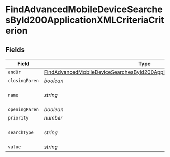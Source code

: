 # FindAdvancedMobileDeviceSearchesById200ApplicationXMLCriteriaCriterion


## Fields

| Field                                                                                                                                                                                 | Type                                                                                                                                                                                  | Required                                                                                                                                                                              | Description                                                                                                                                                                           | Example                                                                                                                                                                               |
| ------------------------------------------------------------------------------------------------------------------------------------------------------------------------------------- | ------------------------------------------------------------------------------------------------------------------------------------------------------------------------------------- | ------------------------------------------------------------------------------------------------------------------------------------------------------------------------------------- | ------------------------------------------------------------------------------------------------------------------------------------------------------------------------------------- | ------------------------------------------------------------------------------------------------------------------------------------------------------------------------------------- |
| `andOr`                                                                                                                                                                               | [FindAdvancedMobileDeviceSearchesById200ApplicationXMLCriteriaCriterionAndOr](../../models/operations/findadvancedmobiledevicesearchesbyid200applicationxmlcriteriacriterionandor.md) | :heavy_minus_sign:                                                                                                                                                                    | N/A                                                                                                                                                                                   |                                                                                                                                                                                       |
| `closingParen`                                                                                                                                                                        | *boolean*                                                                                                                                                                             | :heavy_minus_sign:                                                                                                                                                                    | N/A                                                                                                                                                                                   |                                                                                                                                                                                       |
| `name`                                                                                                                                                                                | *string*                                                                                                                                                                              | :heavy_minus_sign:                                                                                                                                                                    | Name of the criteria                                                                                                                                                                  | Last Inventory Update                                                                                                                                                                 |
| `openingParen`                                                                                                                                                                        | *boolean*                                                                                                                                                                             | :heavy_minus_sign:                                                                                                                                                                    | N/A                                                                                                                                                                                   |                                                                                                                                                                                       |
| `priority`                                                                                                                                                                            | *number*                                                                                                                                                                              | :heavy_minus_sign:                                                                                                                                                                    | N/A                                                                                                                                                                                   |                                                                                                                                                                                       |
| `searchType`                                                                                                                                                                          | *string*                                                                                                                                                                              | :heavy_minus_sign:                                                                                                                                                                    | Operator                                                                                                                                                                              | more than x days ago                                                                                                                                                                  |
| `value`                                                                                                                                                                               | *string*                                                                                                                                                                              | :heavy_minus_sign:                                                                                                                                                                    | N/A                                                                                                                                                                                   | 7                                                                                                                                                                                     |